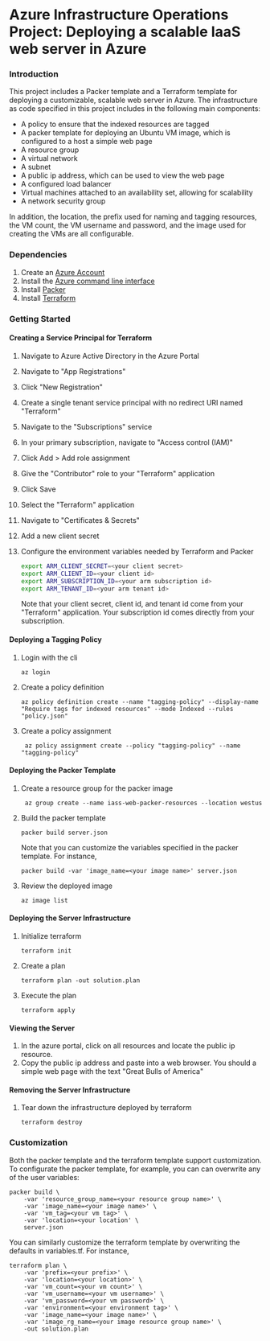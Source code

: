 # Azure Infrastructure Operations Project: Deploying a scalable IaaS web server in Azure

### Introduction
This project includes a Packer template and a Terraform template for deploying a customizable, scalable web server in Azure. The infrastructure as code specified in this project includes in the following main components:

- A policy to ensure that the indexed resources are tagged
- A packer template for deploying an Ubuntu VM image, which is configured to a host a simple web page
- A resource group
- A virtual network
- A subnet
- A public ip address, which can be used to view the web page
- A configured load balancer
- Virtual machines attached to an availability set, allowing for scalability
- A network security group

In addition, the location, the prefix used for naming and tagging resources, the VM count, the VM username and password, and the image used for creating the VMs are all configurable.

### Dependencies
1. Create an [Azure Account](https://portal.azure.com) 
2. Install the [Azure command line interface](https://docs.microsoft.com/en-us/cli/azure/install-azure-cli?view=azure-cli-latest)
3. Install [Packer](https://www.packer.io/downloads)
4. Install [Terraform](https://www.terraform.io/downloads.html)

### Getting Started

#### Creating a Service Principal for Terraform

1. Navigate to Azure Active Directory in the Azure Portal

2. Navigate to "App Registrations"

3. Click "New Registration"

4. Create a single tenant service principal with no redirect URI named "Terraform"

5. Navigate to the "Subscriptions" service

6. In your primary subscription, navigate to "Access control (IAM)"

7. Click Add > Add role assignment

8. Give the "Contributor" role to your "Terraform" application

9. Click Save

10. Select the "Terraform" application

11. Navigate to "Certificates & Secrets"

12. Add a new client secret

13. Configure the environment variables needed by Terraform and Packer 

    ```sh
    export ARM_CLIENT_SECRET=<your client secret>
    export ARM_CLIENT_ID=<your client id>
    export ARM_SUBSCRIPTION_ID=<your arm subscription id>
    export ARM_TENANT_ID=<your arm tenant id>
    ```

    Note that your client secret, client id, and tenant id come from your "Terraform" application. Your subscription id comes directly from your subscription.

#### Deploying a Tagging Policy

1. Login with the cli 

   ```az login```

2. Create a policy definition

   ``` az policy definition create --name "tagging-policy" --display-name "Require tags for indexed resources" --mode Indexed --rules "policy.json" ```

3. Create a policy assignment

   ``` az policy assignment create --policy "tagging-policy" --name "tagging-policy"```

#### Deploying the Packer Template

1. Create a resource group for the packer image

   ``` az group create --name iass-web-packer-resources --location westus```

2. Build the packer template

   ```packer build server.json```

   Note that you can customize the variables specified in the packer template. For instance,

   ```packer build -var 'image_name=<your image name>' server.json```

3. Review the deployed image

   ```az image list```

#### Deploying the Server Infrastructure

1. Initialize terraform

   ```terraform init```

2. Create a plan

   ```terraform plan -out solution.plan```

3. Execute the plan

   ```terraform apply```

#### Viewing the Server

1. In the azure portal, click on all resources and locate the public ip resource. 
2. Copy the public ip address and paste into a web browser. You should a simple web page with the text "Great Bulls of America"

#### Removing the Server Infrastructure

1. Tear down the infrastructure deployed by terraform

   ```terraform destroy```

### Customization

Both the packer template and the terraform template support customization. To configurate the packer template, for example, you can can overwrite any of the user variables:

```
packer build \
	-var 'resource_group_name=<your resource group name>' \
	-var 'image_name=<your image name>' \
	-var 'vm_tag=<your vm tag>' \
	-var 'location=<your location' \
    server.json
```

You can similarly customize the terraform template by overwriting the defaults in variables.tf. For instance,

```
terraform plan \
	-var 'prefix=<your prefix>' \
	-var 'location=<your location>' \
	-var 'vm_count=<your vm count>' \
	-var 'vm_username=<your vm username>' \
	-var 'vm_password=<your vm password>' \
	-var 'environment=<your environment tag>' \
	-var 'image_name=<your image name>' \
	-var 'image_rg_name=<your image resource group name>' \
	-out solution.plan
```

